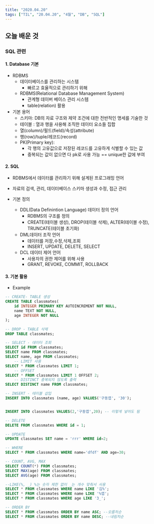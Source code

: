```yaml
---
title: "2020.04.20"
tags: ["TIL", "20.04.20", "4월", "DB", "SQL"]
---
```


## 오늘 배운 것

### SQL 관련

#### 1. Database 기본

- RDBMS
  - 데이터베이스를 관리하는 시스템
    - 빠르고 효율적으로 관리하기 위해
  - RDBMS(Relational Database Management System)
    - 관계형 데이버 베이스 관리 시스템
    - table(relation) 활용
- 기본 용어
  - 스키마: DB의 자료 구조와 제약 조건에 대한 전반적인 명세를 기술한 것
  - 테이블 : 열과 행을 사용해 조직한 데이터 요소들 집합
  - 열(column)/필드(field)/속성(attribute)
  - 행(row)/tuple/레코드(record)
  - PK(Primary key): 
    - 각 행의 고유값으로 저장된 레코드를 고유하게 식별할 수 있는 값
    - 중복되는 값이 없으면 다 pk로 사용 가능 == unique한 값에 부여

#### 2. SQL

- RDBMS에서 데이터를 관리하기 위해 설계된 프로그래밍 언어
- 자료의 검색, 관리, 데이터베이스 스키마 생성과 수정, 접근 관리

- 기본 정의
  - DDL(Data Definintion Language) 데이터 정의 언어
    - RDBMS의 구조를 정의
    - CREATE(테이블 생성), DROP(테이블 삭제), ALTER(테이블 수정), TRUNCATE(테이블 초기화)
  - DML데이터 조작 언어
    - 데이터를 저장,수정,삭제,조회
    - INSERT, UPDATE, DELETE, SELECT
  - DCL 데이터 제어 언어
    - 사용자의 권한 제어를 위해 사용
    - GRANT, REVOKE, COMMIT, ROLLBACK

#### 3. 기본 활용

- Example

```sql
-- CREATE- TABLE 생성
CREATE TABLE classmates(
    id INTEGER PRIMARY KEY AUTOINCREMENT NOT NULL,
    name TEXT NOT NULL,
    age INTEGER NOT NULL
);

-- DROP - TABLE 삭제
DROP TABLE classmates;

-- SELECT - 데이터 조회
SELECT id FROM classmates;
SELECT name FROM classmates;
SELECT name, age FROM classmates;
    -- LIMIT 사용
SELECT * FROM classmates LIMIT 1;
    -- OFFSET
SELECT * FROM classmates LIMIT 1 OFFSET 2;
    -- DISTINCT 중복되지 않도록 출력
SELECT DISTINCT name FROM classmates;

-- INSERT - 테이블 삽입
INSERT INTO classmates (name, age) VALUES('구동엽', '30');


INSERT INTO classmates VALUES(2,'구동엽',20); -- 이렇게 넣어도 됨

-- DELETE
DELETE FROM classmates WHERE id = 1;

-- UPDATE
UPDATE classmates SET name = 'rrr' WHERE id=2;

-- WHERE
SELECT * FROM classmates WHERE name='dfdf' AND age=30;

-- COUNT, AVG, MAX
SELECT COUNT(*) FROM classmates;
SELECT MAX(age) FROM classmates;
SELECT AVG(age) FROM classmates;

--LIKE(%, _) %는 숫자 제한 없이 _는 개수 맞춰서 사용
SELECT * FROM classmates WHERE name LIKE '김%';
SELECT * FROM classmates WHERE name LIKE '%엽';
SELECT * FROM classmates WHERE age LIKE '3_';

-- ORDER BY
SELECT * FROM classmates ORDER BY name ASC; --오름차순
SELECT * FROM classmates ORDER BY name DESC; --내림차순
```

